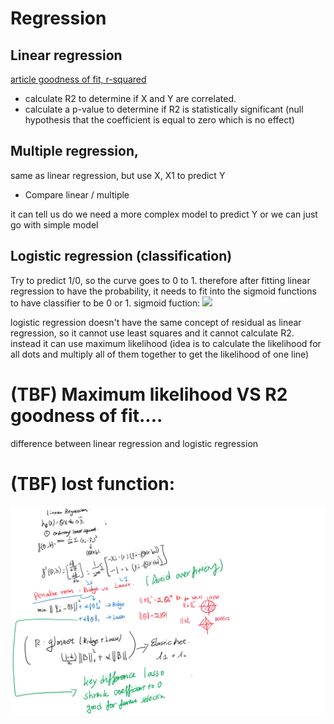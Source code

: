 # Regression

## Linear regression

[article goodness of fit, r-squared](https://blog.minitab.com/blog/adventures-in-statistics-2/regression-analysis-how-do-i-interpret-r-squared-and-assess-the-goodness-of-fit#:~:text=R%2Dsquared%20is%20a%20statistical,multiple%20determination%20for%20multiple%20regression.&text=100%25%20indicates%20that%20the%20model,response%20data%20around%20its%20mean.)

- calculate R2 to determine if X and Y are correlated.
- calculate a p-value to determine if R2 is statistically significant (null hypothesis that the coefficient is equal to zero which is no effect)

## Multiple regression, 

same as linear regression, but use X, X1 to predict Y

* Compare linear / multiple

it can tell us do we need a more complex model to predict Y or we can just go with simple model


## Logistic regression (classification)

Try to predict 1/0, so the curve goes to 0 to 1. therefore after fitting linear regression to have the probability, 
it needs to fit into the sigmoid functions to have classifier to be 0 or 1. sigmoid fuction: <img src="https://miro.medium.com/max/674/0*pvMD0iSS8Mb2zy6W.png" width="100">

logistic regression doesn't have the same concept of residual as linear regression, so it cannot use least 
squares and it cannot calculate R2. instead it can use maximum likelihood (idea is to calculate the likelihood 
for all dots and multiply all of them together to get the likelihood of one line)

# (TBF) Maximum likelihood VS R2 goodness of fit....

difference between linear regression and logistic regression

# (TBF) lost function: 
![photo](REGRESSION/linear_regression.png)